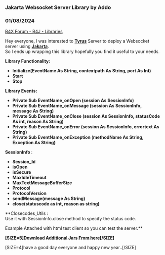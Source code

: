 ### Jakarta Websocket Server Library by Addo
### 01/08/2024
[B4X Forum - B4J - Libraries](https://www.b4x.com/android/forum/threads/158506/)

Hey everyone, I was interested to [**Tyrus**](https://eclipse-ee4j.github.io/tyrus/) Server to deploy a Websocket server using [**Jakarta**](https://jakarta.ee/specifications/websocket/).  
So I ends up wrapping this library hopefully you find it useful to your needs.  
  
**Library Functionality:**  

- **Initialize(EventName As String, contextpath As String, port As Int)**
- **Start**
- **Stop**

**Library Events:**  

- **Private Sub EventName\_onOpen (session As SessionInfo)**
- **Private Sub EventName\_onMessage (session As SessionInfo, message As String)**
- **Private Sub EventName\_onClose (session As SessionInfo, statusCode As int, reason As String)**
- **Private Sub EventName\_onError (session As SessionInfo, errortext As String)**
- **Private Sub EventName\_onException (methodName As String, Exception As String)**

**SessionInfo :**  

- **Session\_Id**
- **isOpen**
- **isSecure**
- **MaxIdleTimeout**
- **MaxTextMessageBufferSize**
- **Protocol**
- **ProtocolVersion**
- **sendMessage(message As String)**
- **close(statuscode as int, reason as string)**

**Closecodes\_Utils :  
Use it with SessionInfo.close method to specify the status code.  
  
Example Attached with html test client so you can test the server.**  
  
[**[SIZE=5]Download Additional Jars From here[/SIZE]**](https://drive.google.com/file/d/1AaKI7VGH_nNEG9DqqNUx9HBl2ir3f5-J/view?usp=sharing)  
  
[SIZE=4]have a good day everyone and happy new year..[/SIZE]